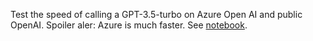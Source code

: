 Test the speed of calling a GPT-3.5-turbo on Azure Open AI and public OpenAI.
Spoiler aler: Azure is much faster.
See [notebook](benchmark.ipynb).
